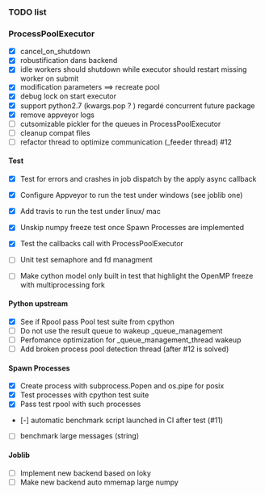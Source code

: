 ### TODO list


### ProcessPoolExecutor

- [x] cancel_on_shutdown
- [x] robustification dans backend
- [x] idle workers should shutdown while executor should restart missing worker on submit
- [x] modification parameters ==> recreate pool
- [x] debug lock on start executor
- [x] support python2.7 (kwargs.pop ? ) regardé concurrent future package
- [x] remove appveyor logs
- [ ] cutsomizable pickler for the queues in ProcessPoolExecutor
- [ ] cleanup compat files
- [ ] refactor thread to optimize communication (_feeder thread)  #12

#### Test

- [x] Test for errors and crashes in job dispatch by the apply async callback
- [x] Configure Appveyor to run the test under windows (see joblib one)
- [x] Add travis to run the test under linux/ mac
- [x] Unskip numpy freeze test once Spawn Processes are implemented
- [x] Test the callbacks call with ProcessPoolExecutor
- [ ] Unit test semaphore and fd managment
- [ ] Make cython model only built in test that highlight the OpenMP freeze with
      multiprocessing fork


#### Python upstream

- [x] See if Rpool pass Pool test suite from cpython
- [ ] Do not use the result queue to wakeup _queue_management
- [ ] Perfomance optimization for _queue_management_thread wakeup
- [ ] Add broken process pool detection thread (after #12 is solved)

#### Spawn Processes

- [x] Create process with subprocess.Popen and os.pipe for posix
- [x] Test processes with cpython test suite
- [x] Pass test rpool with such processes
- [-] automatic benchmark script launched in CI after test (#11)
- [ ] benchmark large messages (string)

#### Joblib

- [ ] Implement new backend based on loky
- [ ] Make new backend auto mmemap large numpy
